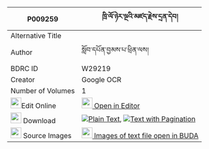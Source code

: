 |P009259|ཁྲི་ལོ་ཉེར་ལྔའི་མཛད་རྗེས་དྲན་དེབ། 
| --- | --- 
|Alternative Title |
|Author| སློབ་དཔོན་བྱམས་པ་ཕྲིན་ལས།
|BDRC ID | W29219
|Creator | Google OCR
|Number of Volumes| 1
|<img width="25" src="https://img.icons8.com/color/25/000000/edit-property.png">Edit Online| [<img width="25" src="https://avatars.githubusercontent.com/u/45091458?s=200&v=4"> Open in Editor](http://editor.openpecha.org/P009259)
|<img width="25" src="https://img.icons8.com/fluent/48/000000/download-2.png"/>  Download | [![](https://img.icons8.com/color/20/000000/txt.png)Plain Text](https://github.com/Openpecha/P009259/releases/download/v1/tri_lo_nyer_nga_i_dze_jedren_d_plain_P009259.zip), [![](https://img.icons8.com/color/20/000000/txt.png)Text with Pagination](https://github.com/Openpecha/P009259/releases/download/v1/tri_lo_nyer_nga_i_dze_jedren_d_pages_P009259.zip)
|<img width="25" src="https://img.icons8.com/plasticine/100/000000/pictures-folder.png"/>  Source Images | [<img width="25" src="https://library.bdrc.io/icons/BUDA-small.svg"> Images of text file open in BUDA](https://library.bdrc.io/show/bdr:W29219)
